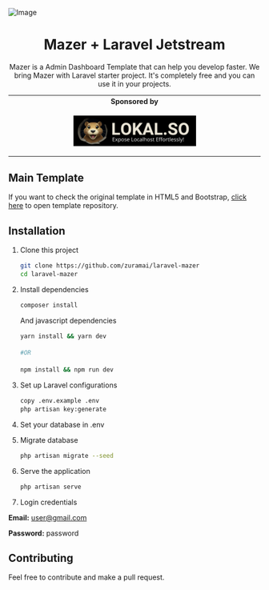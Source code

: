 ![Image](https://raw.githubusercontent.com/zuramai/laravel-mazer/main/screenshot.png)
<h1 align="center">Mazer + Laravel Jetstream</h1>
<p align="center">Mazer is a Admin Dashboard Template that can help you develop faster. We bring Mazer with Laravel starter project. It's completely free and you can use it in your projects.</p>


<table>
	<tr>
		<th>Sponsored by</th>
	</tr>
	<tr>
		<td>
		<p align="center">
			<a href="https://lokal.so/?ref=zuramai">
				<img src="https://github.com/zuramai/zuramai/blob/master/sponsors/lokalso.png?raw=true"  width="50%">
			</a>
		</p>	
		</td>
	</tr>
</table>

## Main Template
If you want to check the original template in HTML5 and Bootstrap, [click here](https://github.com/zuramai/mazer) to open template repository.

## Installation
1. Clone this project
    ```bash
    git clone https://github.com/zuramai/laravel-mazer
    cd laravel-mazer
    ```
2. Install dependencies
    ```bash
    composer install
    ```
    And javascript dependencies
    ```bash
    yarn install && yarn dev

    #OR

    npm install && npm run dev
    ```

3. Set up Laravel configurations
    ```bash
    copy .env.example .env
    php artisan key:generate
    ```

4. Set your database in .env

5. Migrate database
    ```bash
    php artisan migrate --seed
    ```

6. Serve the application
    ```bash
    php artisan serve
    ```

7. Login credentials

**Email:** user@gmail.com

**Password:** password
## Contributing
Feel free to contribute and make a pull request.
